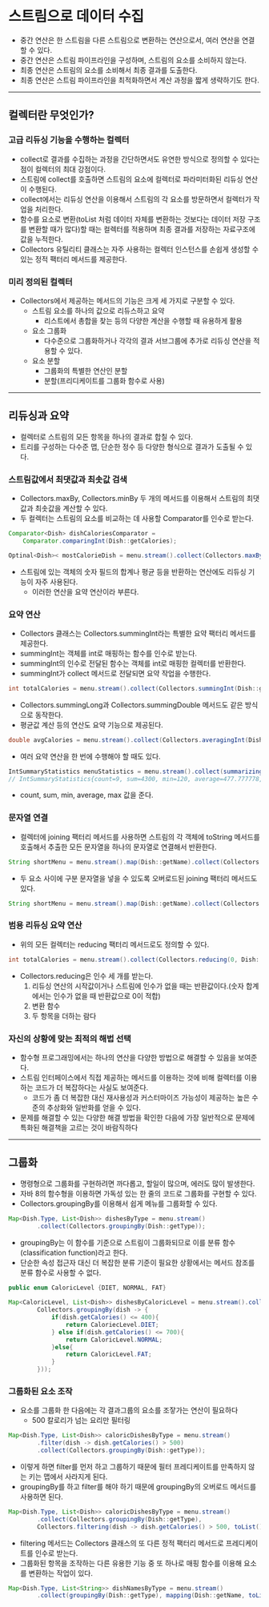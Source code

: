 # 스트림으로 데이터 수집

- 중간 연산은 한 스트림을 다른 스트림으로 변환하는 연산으로서, 여러 연산을 연결할 수 있다.
- 중간 연산은 스트림 파이프라인을 구성하며, 스트림의 요소를 소비하지 않는다.
- 최종 연산은 스트림의 요소를 소비해서 최종 결과를 도출한다.
- 최종 연산은 스트림 파이프라인을 최적화하면서 계산 과정을 짧게 생략하기도 한다.

--------------

## 컬렉터란 무엇인가?

### 고급 리듀싱 기능을 수행하는 컬렉터

- collect로 결과를 수집하는 과정을 간단하면서도 유연한 방식으로 정의할 수 있다는 점이 컬렉터의 최대 강점이다.
- 스트림에 collect를 호출하면 스트림의 요소에 컬렉터로 파라미터화된 리듀싱 연산이 수행된다.
- collect에서는 리듀싱 연산을 이용해서 스트림의 각 요소를 방문하면서 컬렉터가 작업을 처리한다.
- 함수를 요소로 변환(toList 처럼 데이터 자체를 변환하는 것보다는 데이터 저장 구조를 변환할 때가 많다)할 때는 컬렉터를 적용하며
최종 결과를 저장하는 자료구조에 값을 누적한다.
- Collectors 유틸리티 클래스는 자주 사용하는 컬렉터 인스턴스를 손쉽게 생성할 수 있는 정적 팩터리 메서드를 제공한다.

### 미리 정의된 컬렉터

- Collectors에서 제공하는 메서드의 기능은 크게 세 가지로 구분할 수 있다.
  - 스트림 요소를 하나의 값으로 리듀스하고 요약
    - 리스트에서 총합을 찾는 등의 다양한 계산을 수행할 때 유용하게 활용
  - 요소 그룹화
    - 다수준으로 그룹화하거나 각각의 결과 서브그룹에 추가로 리듀싱 연산을 적용할 수 있다.
  - 요소 분할
    - 그룹화의 특별한 연산인 분할
    - 분할(프리디케이트를 그룹화 함수로 사용)

--------------------

## 리듀싱과 요약

- 컬렉터로 스트림의 모든 항목을 하나의 결과로 합칠 수 있다.
- 트리를 구성하는 다수준 맵, 단순한 정수 등 다양한 형식으로 결과가 도출될 수 있다.

### 스트림값에서 최댓값과 최솟값 검색

- Collectors.maxBy, Collectors.minBy 두 개의 메서드를 이용해서 스트림의 최댓값과 최솟값을 계산할 수 있다.
- 두 컬렉터는 스트림의 요소를 비교하는 데 사용할 Comparator를 인수로 받는다.
```java
Comparator<Dish> dishCaloriesComparator =
    Comparator.comparingInt(Dish::getCalories);

Optinal<Dish>< mostCalorieDish = menu.stream().collect(Collectors.maxBy(dishCaloriesComparator));
```
- 스트림에 있는 객체의 숫자 필드의 합계나 평균 등을 반환하는 연산에도 리듀싱 기능이 자주 사용된다.
  - 이러한 연산을 요약 연산이라 부른다.

### 요약 연산

- Collectors 클래스는 Collectors.summingInt라는 특별한 요약 팩터리 메서드를 제공한다.
- summingInt는 객체를 int로 매핑하는 함수를 인수로 받는다.
- summingInt의 인수로 전달된 함수는 객체를 int로 매핑한 컬렉터를 반환한다.
- summingInt가 collect 메서드로 전달되면 요약 작업을 수행한다.
```java
int totalCalories = menu.stream().collect(Collectors.summingInt(Dish::getCalories));
```
- Collectors.summingLong과 Collectors.summingDouble 메서드도 같은 방식으로 동작한다.
- 평균값 계산 등의 연산도 요약 기능으로 제공된다.

```java
double avgCalories = menu.stream().collect(Collectors.averagingInt(Dish::getCalories));
```

- 여러 요약 연산을 한 번에 수행해야 할 때도 있다.
```java
IntSummaryStatistics menuStatistics = menu.stream().collect(summarizingInt(Dish::getCalories));
// IntSummaryStatistics{count=9, sum=4300, min=120, average=477.777778, max=800}
```
- count, sum, min, average, max 값을 준다.

### 문자열 연결

- 컬렉터에 joining 팩터리 메서드를 사용하면 스트림의 각 객체에 toString 메서드를 호출해서 추출한 모든 문자열을 하나의 문자열로 연결해서 반환한다.
```java
String shortMenu = menu.stream().map(Dish::getName).collect(Collectors.joining());
```
- 두 요소 사이에 구분 문자열을 넣을 수 있도록 오버로드된 joining 팩터리 메서드도 있다.
```java
String shortMenu = menu.stream().map(Dish::getName).collect(Collectors.joining(", "));
```

### 범용 리듀싱 요약 연산

- 위의 모든 컬렉터는 reducing 팩터리 메서드로도 정의할 수 있다.
```java
int totalCalories = menu.stream().collect(Collectors.reducing(0, Dish::getCalories, (i,j) -> i+j));
```
- Collectors.reducing은 인수 세 개를 받는다.
  1. 리듀싱 연산의 시작값이거나 스트림에 인수가 없을 때는 반환값이다.(숫자 합계에서는 인수가 없을 때 반환값으로 0이 적합)
  2. 변환 함수
  3. 두 항목을 더하는 람다

### 자신의 상황에 맞는 최적의 해법 선택

- 함수형 프로그래밍에서는 하나의 연산을 다양한 방법으로 해결할 수 있음을 보여준다.
- 스트림 인터페이스에서 직접 제공하는 메서드를 이용하는 것에 비해 컬렉터를 이용하는 코드가 더 복잡하다는 사실도 보여준다.
  - 코드가 좀 더 복잡한 대신 재사용성과 커스터마이즈 가능성이 제공하는 높은 수준의 추상화와 일반화를 얻을 수 있다.
- 문제를 해결할 수 있는 다양한 해결 방법을 확인한 다음에 가장 일반적으로 문제에 특화된 해결책을 고르는 것이 바람직하다

----------------

## 그룹화

- 명령형으로 그룹화를 구현하려면 까다롭고, 할일이 많으며, 에러도 많이 발생한다.
- 자바 8의 함수형을 이용하면 가독성 있는 한 줄의 코드로 그룹화를 구현할 수 있다.
- Collectors.groupingBy를 이용해서 쉽게 메뉴를 그룹화할 수 있다.
```java
Map<Dish.Type, List<Dish>> dishesByType = menu.stream()
        .collect(Collectors.groupingBy(Dish::getType));
```
- groupingBy는 이 함수를 기준으로 스트림이 그룹화되므로 이를 분류 함수(classification function)라고 한다.
- 단순한 속성 접근자 대신 더 복잡한 분류 기준이 필요한 상황에서는 메서드 참조를 분류 함수로 사용할 수 없다.
```java
public enum CaloricLevel {DIET, NORMAL, FAT}
  
Map<CaloricLevel, List<Dish>> dishesByCaloricLevel = menu.stream().collect(
        Collectors.groupingBy(dish -> {
            if(dish.getCalories() <= 400){
                return CaloriecLevel.DIET;
            } else if(dish.getCalories() <= 700){
                return CaloricLevel.NORMAL;
            }else{
                return CaloricLevel.FAT;
            }
        }));
```

### 그룹화된 요소 조작

- 요소를 그룹화 한 다음에는 각 결과그룹의 요소를 조잫가는 연산이 필요하다
  - 500 칼로리가 넘는 요리만 필터링
```java
Map<Dish.Type, List<Dish>> caloricDishesByType = menu.stream()
        .filter(dish -> dish.getCalories() > 500)
        .collect(Collectors.groupingBy(Dish::getType));
```
- 이렇게 하면 filter를 먼저 하고 그룹하기 때문에 필터 프레디케이트를 만족하지 않는 키는 맵에서 사라지게 된다.
- groupingBy를 하고 filter를 해야 하기 때문에 groupingBy의 오버로드 메서드를 사용하면 된다.
```java
Map<Dish.Type, List<Dish>> caloricDishesByType = menu.stream()
        .collect(Collectors.groupingBy(Dish::getType), 
        Collectors.filtering(dish -> dish.getCalories() > 500, toList()));
```
- filtering 메서드는 Collectors 클래스의 또 다른 정적 팩터리 메서드로 프레디케이트를 인수로 받는다.
- 그룹화된 항목을 조작하는 다른 유용한 기능 중 또 하나로 매핑 함수를 이용해 요소를 변환하는 작업이 있다.
```java
Map<Dish.Type, List<String>> dishNamesByType = menu.stream()
        .collect(groupingBy(Dish::getType), mapping(Dish::getName, toList()));
```

